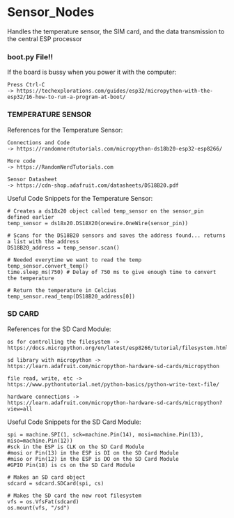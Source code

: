 # Sensor_Nodes
Handles the temperature sensor, the SIM card, and the data transmission to the central ESP processor 

### boot.py File!! ###
If the board is bussy when you power it with the computer: 
    
    Press Ctrl-C 
    -> https://techexplorations.com/guides/esp32/micropython-with-the-esp32/16-how-to-run-a-program-at-boot/

### TEMPERATURE SENSOR ###
References for the Temperature Sensor:

    Connections and Code 
    -> https://randomnerdtutorials.com/micropython-ds18b20-esp32-esp8266/
    
    More code 
    -> https://RandomNerdTutorials.com
    
    Sensor Datasheet 
    -> https://cdn-shop.adafruit.com/datasheets/DS18B20.pdf

Useful Code Snippets for the Temperature Sensor:

    # Creates a ds18x20 object called temp_sensor on the sensor_pin defined earlier
    temp_sensor = ds18x20.DS18X20(onewire.OneWire(sensor_pin))

    # Scans for the DS18B20 sensors and saves the address found... returns a list with the address
    DS18B20_address = temp_sensor.scan()
    
    # Needed everytime we want to read the temp
    temp_sensor.convert_temp() 
    time.sleep_ms(750) # Delay of 750 ms to give enough time to convert the temperature
    
    # Return the temperature in Celcius
    temp_sensor.read_temp(DS18B20_address[0]) 

### SD CARD ###
References for the SD Card Module:

    os for controlling the filesystem ->
    https://docs.micropython.org/en/latest/esp8266/tutorial/filesystem.html
    
    sd library with micropython ->
    https://learn.adafruit.com/micropython-hardware-sd-cards/micropython
    
    file read, write, etc ->
    https://www.pythontutorial.net/python-basics/python-write-text-file/
    
    hardware connections ->
    https://learn.adafruit.com/micropython-hardware-sd-cards/micropython?view=all

Useful Code Snippets for the SD Card Module:

    spi = machine.SPI(1, sck=machine.Pin(14), mosi=machine.Pin(13), miso=machine.Pin(12))
    #sck in the ESP is CLK on the SD Card Module
    #mosi or Pin(13) in the ESP is DI on the SD Card Module 
    #miso or Pin(12) in the ESP is DO on the SD Card Module  
    #GPIO Pin(18) is cs on the SD Card Module
    
    # Makes an SD card object  
    sdcard = sdcard.SDCard(spi, cs)

    # Makes the SD card the new root filesystem 
    vfs = os.VfsFat(sdcard)
    os.mount(vfs, "/sd")
